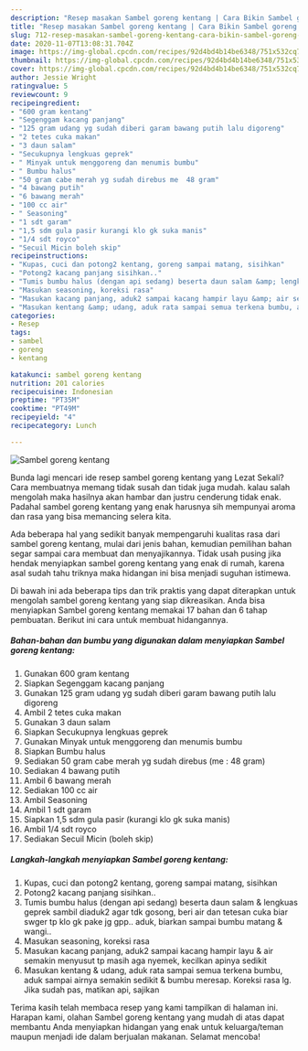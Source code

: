 ```yaml
---
description: "Resep masakan Sambel goreng kentang | Cara Bikin Sambel goreng kentang Yang Lezat"
title: "Resep masakan Sambel goreng kentang | Cara Bikin Sambel goreng kentang Yang Lezat"
slug: 712-resep-masakan-sambel-goreng-kentang-cara-bikin-sambel-goreng-kentang-yang-lezat
date: 2020-11-07T13:08:31.704Z
image: https://img-global.cpcdn.com/recipes/92d4bd4b14be6348/751x532cq70/sambel-goreng-kentang-foto-resep-utama.jpg
thumbnail: https://img-global.cpcdn.com/recipes/92d4bd4b14be6348/751x532cq70/sambel-goreng-kentang-foto-resep-utama.jpg
cover: https://img-global.cpcdn.com/recipes/92d4bd4b14be6348/751x532cq70/sambel-goreng-kentang-foto-resep-utama.jpg
author: Jessie Wright
ratingvalue: 5
reviewcount: 9
recipeingredient:
- "600 gram kentang"
- "Segenggam kacang panjang"
- "125 gram udang yg sudah diberi garam bawang putih lalu digoreng"
- "2 tetes cuka makan"
- "3 daun salam"
- "Secukupnya lengkuas geprek"
- " Minyak untuk menggoreng dan menumis bumbu"
- " Bumbu halus"
- "50 gram cabe merah yg sudah direbus me  48 gram"
- "4 bawang putih"
- "6 bawang merah"
- "100 cc air"
- " Seasoning"
- "1 sdt garam"
- "1,5 sdm gula pasir kurangi klo gk suka manis"
- "1/4 sdt royco"
- "Secuil Micin boleh skip"
recipeinstructions:
- "Kupas, cuci dan potong2 kentang, goreng sampai matang, sisihkan"
- "Potong2 kacang panjang sisihkan.."
- "Tumis bumbu halus (dengan api sedang) beserta daun salam &amp; lengkuas geprek sambil diaduk2 agar tdk gosong, beri air dan tetesan cuka biar swger tp klo gk pake jg gpp.. aduk, biarkan sampai bumbu matang &amp; wangi.."
- "Masukan seasoning, koreksi rasa"
- "Masukan kacang panjang, aduk2 sampai kacang hampir layu &amp; air semakin menyusut tp masih aga nyemek, kecilkan apinya sedikit"
- "Masukan kentang &amp; udang, aduk rata sampai semua terkena bumbu, aduk sampai airnya semakin sedikit &amp; bumbu meresap. Koreksi rasa lg. Jika sudah pas, matikan api, sajikan"
categories:
- Resep
tags:
- sambel
- goreng
- kentang

katakunci: sambel goreng kentang 
nutrition: 201 calories
recipecuisine: Indonesian
preptime: "PT35M"
cooktime: "PT49M"
recipeyield: "4"
recipecategory: Lunch

---
```



![Sambel goreng kentang](https://img-global.cpcdn.com/recipes/92d4bd4b14be6348/751x532cq70/sambel-goreng-kentang-foto-resep-utama.jpg)

Bunda lagi mencari ide resep sambel goreng kentang yang Lezat Sekali? Cara membuatnya memang tidak susah dan tidak juga mudah. kalau salah mengolah maka hasilnya akan hambar dan justru cenderung tidak enak. Padahal sambel goreng kentang yang enak harusnya sih mempunyai aroma dan rasa yang bisa memancing selera kita.



Ada beberapa hal yang sedikit banyak mempengaruhi kualitas rasa dari sambel goreng kentang, mulai dari jenis bahan, kemudian pemilihan bahan segar sampai cara membuat dan menyajikannya. Tidak usah pusing jika hendak menyiapkan sambel goreng kentang yang enak di rumah, karena asal sudah tahu triknya maka hidangan ini bisa menjadi suguhan istimewa.


Di bawah ini ada beberapa tips dan trik praktis yang dapat diterapkan untuk mengolah sambel goreng kentang yang siap dikreasikan. Anda bisa menyiapkan Sambel goreng kentang memakai 17 bahan dan 6 tahap pembuatan. Berikut ini cara untuk membuat hidangannya.

<!--inarticleads1-->

##### Bahan-bahan dan bumbu yang digunakan dalam menyiapkan Sambel goreng kentang:

1. Gunakan 600 gram kentang
1. Siapkan Segenggam kacang panjang
1. Gunakan 125 gram udang yg sudah diberi garam bawang putih lalu digoreng
1. Ambil 2 tetes cuka makan
1. Gunakan 3 daun salam
1. Siapkan Secukupnya lengkuas geprek
1. Gunakan  Minyak untuk menggoreng dan menumis bumbu
1. Siapkan  Bumbu halus
1. Sediakan 50 gram cabe merah yg sudah direbus (me : 48 gram)
1. Sediakan 4 bawang putih
1. Ambil 6 bawang merah
1. Sediakan 100 cc air
1. Ambil  Seasoning
1. Ambil 1 sdt garam
1. Siapkan 1,5 sdm gula pasir (kurangi klo gk suka manis)
1. Ambil 1/4 sdt royco
1. Sediakan Secuil Micin (boleh skip)




<!--inarticleads2-->

##### Langkah-langkah menyiapkan Sambel goreng kentang:

1. Kupas, cuci dan potong2 kentang, goreng sampai matang, sisihkan
1. Potong2 kacang panjang sisihkan..
1. Tumis bumbu halus (dengan api sedang) beserta daun salam &amp; lengkuas geprek sambil diaduk2 agar tdk gosong, beri air dan tetesan cuka biar swger tp klo gk pake jg gpp.. aduk, biarkan sampai bumbu matang &amp; wangi..
1. Masukan seasoning, koreksi rasa
1. Masukan kacang panjang, aduk2 sampai kacang hampir layu &amp; air semakin menyusut tp masih aga nyemek, kecilkan apinya sedikit
1. Masukan kentang &amp; udang, aduk rata sampai semua terkena bumbu, aduk sampai airnya semakin sedikit &amp; bumbu meresap. Koreksi rasa lg. Jika sudah pas, matikan api, sajikan




Terima kasih telah membaca resep yang kami tampilkan di halaman ini. Harapan kami, olahan Sambel goreng kentang yang mudah di atas dapat membantu Anda menyiapkan hidangan yang enak untuk keluarga/teman maupun menjadi ide dalam berjualan makanan. Selamat mencoba!
